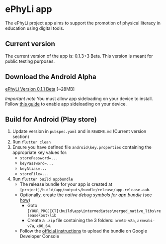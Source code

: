 # ePhyLi app

The ePhyLi project app aims to support the promotion of physical literacy in education using digital tools.

## Current version

The current version of the app is: 0.1.3+3 Beta. This version is meant for public testing purposes.

## Download the Android Alpha

[ePhyLi Version 0.1.1 Beta](https://github.com/nkasenides/ephyli/raw/refs/heads/main/release/ephyli-0.1.1.apk) [~28MB]

*Important note* You must allow app sideloading on your device to install. Follow [this guide](https://www.howtogeek.com/313433/how-to-sideload-apps-on-android/) to enable app sideloading on your device.

## Build for Android (Play store)

1. Update version in `pubspec.yaml` and in `README.md` (Current version section)
2. Run `flutter clean`
3. Ensure you have defined file `android\key.properties` containing the appropriate key values for: 
   * `storePassword=...`
   * `keyPassword=...`
   * `keyAlias=...`
   * `storeFile=...`
4. Run `flutter build appbundle`
   * The release bundle for your app is created at ``[project]/build/app/outputs/bundle/release/app-release.aab``.
   * Optionally, create the _native debug symbols for app bundle_ (see [how](https://stackoverflow.com/a/68778908))
      * Goto ``[YOUR_PROJECT]\build\app\intermediates\merged_native_libs\release\out\lib``
      * Create a ``.zip`` file containing the 3 folders: ``arm64-v8a``, ``armeabi-v7a``, ``x86_64``.
   * Follow the [official instructions](https://docs.flutter.dev/deployment/android) to upload the bundle on Google Developer Console


